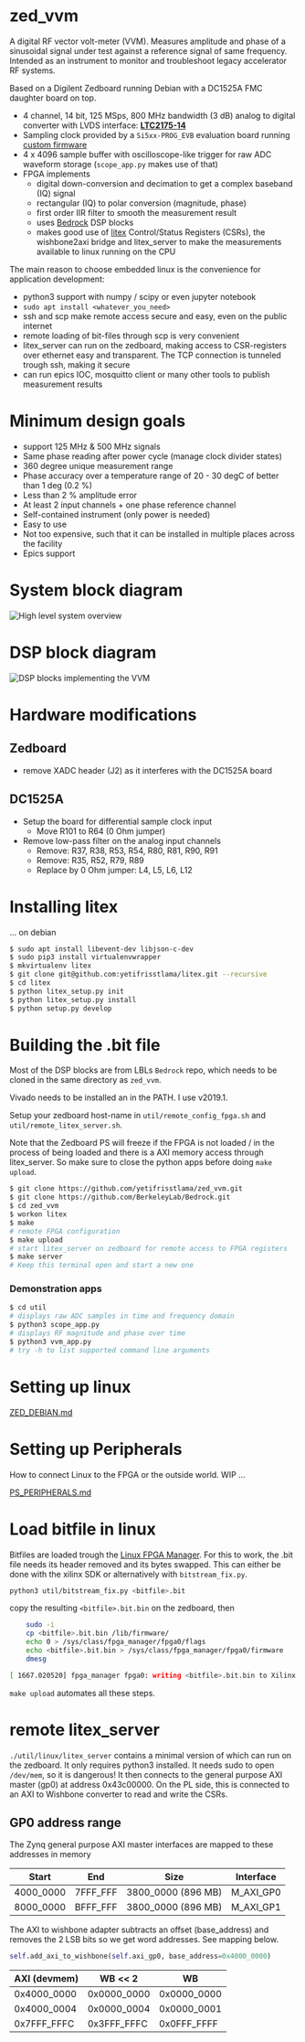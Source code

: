 # zed_vvm
A digital RF vector volt-meter (VVM).
Measures amplitude and phase of a sinusoidal signal under test against a reference signal of same frequency.
Intended as an instrument to monitor and troubleshoot legacy accelerator RF systems.

Based on a Digilent Zedboard running Debian with a DC1525A FMC daughter board on top.

  * 4 channel, 14 bit, 125 MSps, 800 MHz bandwidth (3 dB) analog to digital converter with LVDS interface: [__LTC2175-14__](https://www.analog.com/en/products/ltc2175-14.html)
  * Sampling clock provided by a `Si5xx-PROG_EVB` evaluation board running [custom firmware](https://github.com/yetifrisstlama/Si5xx-5x7-EVV_autoloader)
  * 4 x 4096 sample buffer with oscilloscope-like trigger for raw ADC waveform storage (`scope_app.py` makes use of that)
  * FPGA implements
    * digital down-conversion and decimation to get a complex baseband (IQ) signal
    * rectangular (IQ) to polar conversion (magnitude, phase)
    * first order IIR filter to smooth the measurement result
    * uses [Bedrock](https://github.com/BerkeleyLab/Bedrock) DSP blocks
    * makes good use of [litex](https://github.com/enjoy-digital/litex) Control/Status Registers (CSRs), the wishbone2axi bridge and litex_server to make the measurements available to linux running on the CPU

The main reason to choose embedded linux is the convenience for application development:
  * python3 support with numpy / scipy or even jupyter notebook
  * `sudo apt install <whatever_you_need>`
  * ssh and scp make remote access secure and easy, even on the public internet
  * remote loading of bit-files through scp is very convenient
  * litex_server can run on the zedboard, making access to CSR-registers over
    ethernet easy and transparent. The TCP connection is tunneled trough ssh,
    making it secure
  * can run epics IOC, mosquitto client or many other tools to publish
    measurement results

# Minimum design goals
  * support 125 MHz & 500 MHz signals
  * Same phase reading after power cycle (manage clock divider states)
  * 360 degree unique measurement range
  * Phase accuracy over a temperature range of 20 - 30 degC of better than 1 deg (0.2 %)
  * Less than 2 % amplitude error
  * At least 2 input channels + one phase reference channel
  * Self-contained instrument (only power is needed)
  * Easy to use
  * Not too expensive, such that it can be installed in multiple places across the facility
  * Epics support

# System block diagram
![High level system overview](https://github.com/yetifrisstlama/zed_vvm/raw/master/doc/system.png)

# DSP block diagram
![DSP blocks implementing the VVM](https://github.com/yetifrisstlama/zed_vvm/raw/master/doc/dsp.png)

# Hardware modifications
## Zedboard
  * remove XADC header (J2) as it interferes with the DC1525A board

## DC1525A
  * Setup the board for differential sample clock input
    * Move R101 to R64 (0 Ohm jumper)
  * Remove low-pass filter on the analog input channels
    * Remove: R37, R38, R53, R54, R80, R81, R90, R91
    * Remove: R35, R52, R79, R89
    * Replace by 0 Ohm jumper: L4, L5, L6, L12

# Installing litex
... on debian
```bash
$ sudo apt install libevent-dev libjson-c-dev
$ sudo pip3 install virtualenvwrapper
$ mkvirtualenv litex
$ git clone git@github.com:yetifrisstlama/litex.git --recursive
$ cd litex
$ python litex_setup.py init
$ python litex_setup.py install
$ python setup.py develop
```

# Building the .bit file
Most of the DSP blocks are from LBLs `Bedrock` repo, which needs to be cloned
in the same directory as `zed_vvm`.

Vivado needs to be installed an in the PATH. I use v2019.1.

Setup your zedboard host-name in `util/remote_config_fpga.sh` and
`util/remote_litex_server.sh`.

Note that the Zedboard PS will freeze if the FPGA is not loaded / in the process of being loaded and there is a
AXI memory access through litex_server. So make sure to close the python apps before doing `make upload`.

```bash
$ git clone https://github.com/yetifrisstlama/zed_vvm.git
$ git clone https://github.com/BerkeleyLab/Bedrock.git
$ cd zed_vvm
$ workon litex
$ make
# remote FPGA configuration
$ make upload
# start litex_server on zedboard for remote access to FPGA registers
$ make server
# Keep this terminal open and start a new one
```

### Demonstration apps
```bash
$ cd util
# displays raw ADC samples in time and frequency domain
$ python3 scope_app.py
# displays RF magnitude and phase over time
$ python3 vvm_app.py
# try -h to list supported command line arguments
```

# Setting up linux
[ZED_DEBIAN.md](https://github.com/yetifrisstlama/zed_vvm/blob/master/ZED_DEBIAN.md)

# Setting up Peripherals
How to connect Linux to the FPGA or the outside world. WIP ...

[PS_PERIPHERALS.md](https://github.com/yetifrisstlama/zed_vvm/blob/master/PS_PERIPHERALS.md)

# Load bitfile in linux
Bitfiles are loaded trough the [Linux FPGA Manager](https://www.kernel.org/doc/html/v4.18/driver-api/fpga/fpga-mgr.html).
For this to work, the .bit file needs its header removed and its bytes swapped.
This can either be done with the xilinx SDK or alternatively with `bitstream_fix.py`.
```bash
python3 util/bitstream_fix.py <bitfile>.bit
```

copy the resulting `<bitfile>.bit.bin` on the zedboard, then

```bash
    sudo -i
    cp <bitfile>.bit.bin /lib/firmware/
    echo 0 > /sys/class/fpga_manager/fpga0/flags
    echo <bitfile>.bit.bin > /sys/class/fpga_manager/fpga0/firmware
    dmesg

[ 1667.020520] fpga_manager fpga0: writing <bitfile>.bit.bin to Xilinx Zynq FPGA Manager
```

`make upload` automates all these steps.

# remote litex_server
`./util/linux/litex_server` contains a minimal version of which can run on the zedboard. It only requires python3 installed. It needs sudo to open `/dev/mem`, so it is dangerous! It then connects to the general purpose AXI master (gp0) at address 0x43c00000. On the PL side, this is connected to an AXI to Wishbone converter to read and write the CSRs.

## GP0 address range
The Zynq general purpose AXI master interfaces are mapped to these addresses in memory

| Start     | End      | Size               | Interface |
| --------- | -------- | ------------------ | --------- |
| 4000_0000 | 7FFF_FFF | 3800_0000 (896 MB) | M_AXI_GP0 |
| 8000_0000 | BFFF_FFF | 3800_0000 (896 MB) | M_AXI_GP1 |

The AXI to wishbone adapter subtracts an offset (base_address) and removes the 2 LSB bits so we get word addresses.
See mapping below.

```python
self.add_axi_to_wishbone(self.axi_gp0, base_address=0x4000_0000)
```

| AXI (devmem) | WB << 2     | WB           |
| ------------ | ----------- | ------------ |
| 0x4000_0000  | 0x0000_0000 | 0x0000_0000  |
| 0x4000_0004  | 0x0000_0004 | 0x0000_0001  |
| 0x7FFF_FFFC  | 0x3FFF_FFFC | 0x0FFF_FFFF  |
